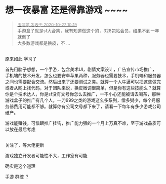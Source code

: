 # 想一夜暴富  还是得靠游戏  ~~~~


<div class="quote"><blockquote><font size="2"><a href="https://www.hostloc.com/forum.php?mod=redirect&amp;goto=findpost&amp;pid=9357728&amp;ptid=758858" target="_blank"><font color="#999999">玉藻前 发表于 2020-10-27 10:19</font></a></font><br />
手游盒子就是sf大合集，我有知道做这个的，328包站会员，结果不到一年就倒了<br />
大多数游戏都是换皮，不 ...</blockquote></div><br />
原来如此 学习了

首先用脑子想想，一个手游，包含美术UI，剧情文案设计，广告宣传市场推广，手机端的技术开发，怎么也要安卓苹果两种，服务器也需要技术，手机端和服务器之间也需要配合交流。然后出来了还要测试之类。就算一个人牛逼可以把这些做完或者从网上找代码，对于团队来说，换皮微调很简单，但是你有这些技能么？就算你是个技术达人，你是sf没有文号你怎么去推广，一不小心还能被请去喝茶，那种游戏盒子的推广有几个人，一刀999之类的游戏这么多系列，僧多粥少，每个月服务器费用可能都不够。就算你有公司文号都下来了，请看一下每年有多少游戏公司破产。

游戏能赚钱，可惜跟推广挂钩，推广能力强的一个月上万真不难，至于游戏品质可以放在最后考虑

<br />
关注了，等大佬更新

游戏独立开发者可能性不大，工作室有可能 <img src="static/image/smiley/yct/022.gif" smilieid="42" border="0" alt="" />

确实是这个道理

手游 群控 ？<img id="aimg_ZfQ2M" onclick="zoom(this, this.src, 0, 0, 0)" class="zoom" src="https://cdn.jsdelivr.net/gh/hishis/forum-master/public/images/patch.gif" onmouseover="img_onmouseoverfunc(this)" onload="thumbImg(this)" border="0" alt="" />
